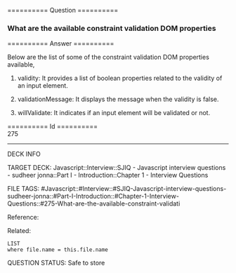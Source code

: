 ========== Question ==========  

### What are the available constraint validation DOM properties  

========== Answer ==========  

Below are the list of some of the constraint validation DOM properties
available,

1. validity: It provides a list of boolean properties related to the validity of
    an input element.

2. validationMessage: It displays the message when the validity is false.

3. willValidate: It indicates if an input element will be validated or not.

========== Id ==========  
275

---

DECK INFO

TARGET DECK: Javascript::Interview::SJIQ - Javascript interview questions - sudheer jonna::Part I - Introduction::Chapter 1 - Interview Questions

FILE TAGS: #Javascript::#Interview::#SJIQ-Javascript-interview-questions-sudheer-jonna::#Part-I-Introduction::#Chapter-1-Interview-Questions::#275-What-are-the-available-constraint-validati

Reference:

Related:

```dataview
LIST
where file.name = this.file.name
```

QUESTION STATUS: Safe to store
